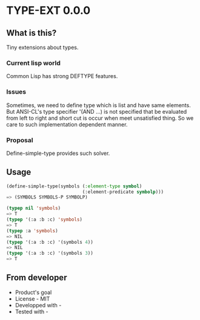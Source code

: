 # TYPE-EXT 0.0.0
## What is this?
Tiny extensions about types.
### Current lisp world
Common Lisp has strong DEFTYPE features.

### Issues
Sometimes, we need to define type which is list and have same elements.
But ANSI-CL's type specifier '(AND ...) is not specified that be evaluated from left to right and short cut is occur when meet unsatisfied thing.
So we care to such implementation dependent manner.

### Proposal
Define-simple-type provides such solver.

## Usage
```lisp
(define-simple-type(symbols (:element-type symbol)
                            (:element-predicate symbolp)))
=> (SYMBOLS SYMBOLS-P SYMBOLP)

(typep nil 'symbols)
=> T
(typep '(:a :b :c) 'symbols)
=> T
(typep :a 'symbols)
=> NIL
(typep '(:a :b :c) '(symbols 4))
=> NIL
(typep '(:a :b :c) '(symbols 3))
=> T
```

## From developer

* Product's goal
* License - MIT
* Developped with - 
* Tested with - 

